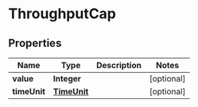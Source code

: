 # ThroughputCap

## Properties
Name | Type | Description | Notes
------------ | ------------- | ------------- | -------------
**value** | **Integer** |  |  [optional]
**timeUnit** | [**TimeUnit**](TimeUnit.md) |  |  [optional]
